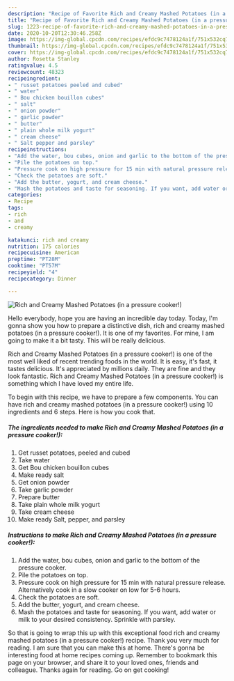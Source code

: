 ```yaml
---
description: "Recipe of Favorite Rich and Creamy Mashed Potatoes (in a pressure cooker!)"
title: "Recipe of Favorite Rich and Creamy Mashed Potatoes (in a pressure cooker!)"
slug: 1223-recipe-of-favorite-rich-and-creamy-mashed-potatoes-in-a-pressure-cooker
date: 2020-10-20T12:30:46.258Z
image: https://img-global.cpcdn.com/recipes/efdc9c7478124a1f/751x532cq70/rich-and-creamy-mashed-potatoes-in-a-pressure-cooker-recipe-main-photo.jpg
thumbnail: https://img-global.cpcdn.com/recipes/efdc9c7478124a1f/751x532cq70/rich-and-creamy-mashed-potatoes-in-a-pressure-cooker-recipe-main-photo.jpg
cover: https://img-global.cpcdn.com/recipes/efdc9c7478124a1f/751x532cq70/rich-and-creamy-mashed-potatoes-in-a-pressure-cooker-recipe-main-photo.jpg
author: Rosetta Stanley
ratingvalue: 4.5
reviewcount: 48323
recipeingredient:
- " russet potatoes peeled and cubed"
- " water"
- " Bou chicken bouillon cubes"
- " salt"
- " onion powder"
- " garlic powder"
- " butter"
- " plain whole milk yogurt"
- " cream cheese"
- " Salt pepper and parsley"
recipeinstructions:
- "Add the water, bou cubes, onion and garlic to the bottom of the pressure cooker."
- "Pile the potatoes on top."
- "Pressure cook on high pressure for 15 min with natural pressure release. Alternatively cook in a slow cooker on low for 5-6 hours."
- "Check the potatoes are soft."
- "Add the butter, yogurt, and cream cheese."
- "Mash the potatoes and taste for seasoning. If you want, add water or milk to your desired consistency. Sprinkle with parsley."
categories:
- Recipe
tags:
- rich
- and
- creamy

katakunci: rich and creamy 
nutrition: 175 calories
recipecuisine: American
preptime: "PT28M"
cooktime: "PT57M"
recipeyield: "4"
recipecategory: Dinner

---
```



![Rich and Creamy Mashed Potatoes (in a pressure cooker!)](https://img-global.cpcdn.com/recipes/efdc9c7478124a1f/751x532cq70/rich-and-creamy-mashed-potatoes-in-a-pressure-cooker-recipe-main-photo.jpg)

Hello everybody, hope you are having an incredible day today. Today, I'm gonna show you how to prepare a distinctive dish, rich and creamy mashed potatoes (in a pressure cooker!). It is one of my favorites. For mine, I am going to make it a bit tasty. This will be really delicious.



Rich and Creamy Mashed Potatoes (in a pressure cooker!) is one of the most well liked of recent trending foods in the world. It is easy, it's fast, it tastes delicious. It's appreciated by millions daily. They are fine and they look fantastic. Rich and Creamy Mashed Potatoes (in a pressure cooker!) is something which I have loved my entire life.


To begin with this recipe, we have to prepare a few components. You can have rich and creamy mashed potatoes (in a pressure cooker!) using 10 ingredients and 6 steps. Here is how you cook that.

<!--inarticleads1-->

##### The ingredients needed to make Rich and Creamy Mashed Potatoes (in a pressure cooker!):

1. Get  russet potatoes, peeled and cubed
1. Take  water
1. Get  Bou chicken bouillon cubes
1. Make ready  salt
1. Get  onion powder
1. Take  garlic powder
1. Prepare  butter
1. Take  plain whole milk yogurt
1. Take  cream cheese
1. Make ready  Salt, pepper, and parsley




<!--inarticleads2-->

##### Instructions to make Rich and Creamy Mashed Potatoes (in a pressure cooker!):

1. Add the water, bou cubes, onion and garlic to the bottom of the pressure cooker.
1. Pile the potatoes on top.
1. Pressure cook on high pressure for 15 min with natural pressure release. Alternatively cook in a slow cooker on low for 5-6 hours.
1. Check the potatoes are soft.
1. Add the butter, yogurt, and cream cheese.
1. Mash the potatoes and taste for seasoning. If you want, add water or milk to your desired consistency. Sprinkle with parsley.




So that is going to wrap this up with this exceptional food rich and creamy mashed potatoes (in a pressure cooker!) recipe. Thank you very much for reading. I am sure that you can make this at home. There's gonna be interesting food at home recipes coming up. Remember to bookmark this page on your browser, and share it to your loved ones, friends and colleague. Thanks again for reading. Go on get cooking!
